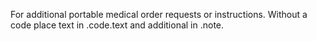 For additional portable medical order requests or instructions. Without a code place text in .code.text and additional in .note.